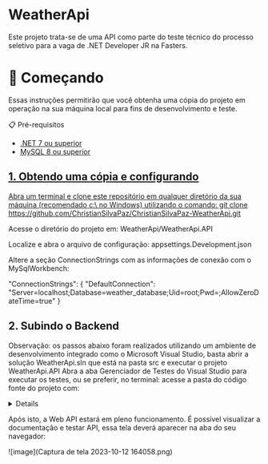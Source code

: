 # WeatherApi

Este projeto trata-se de uma API como parte do teste técnico do processo seletivo para a vaga de .NET Developer JR na Fasters.

# :rocket: Começando

Essas instruções permitirão que você obtenha uma cópia do projeto em operação na sua máquina local para fins de desenvolvimento e teste.

:clipboard: Pré-requisitos

<ul>
  <li> <a href="https://dotnet.microsoft.com/pt-br/download/dotnet/7.0"> .NET 7 ou superior </li>
  <li> <a href="https://www.mysql.com/downloads/"> MySQL 8 ou superior </li>
</ul>

## 1. Obtendo uma cópia e configurando
Abra um terminal e clone este repositório em qualquer diretório da sua máquina (recomendado c:\ no Windows) utilizando o comando: git clone https://github.com/ChristianSilvaPaz/ChristianSilvaPaz-WeatherApi.git

Acesse o diretório do projeto em: WeatherApi/WeatherApi.API

Localize e abra o arquivo de configuração: appsettings.Development.json

Altere a seção ConnectionStrings com as informações de conexão com o MySqlWorkbench:

"ConnectionStrings": {
"DefaultConnection": "Server=localhost;Database=weather_database;Uid=root;Pwd=;AllowZeroDateTime=true"
}

## 2. Subindo o Backend
Observação: os passos abaixo foram realizados utilizando um ambiente de desenvolvimento integrado como o Microsoft Visual Studio, basta abrir a solução WeatherApi.sln que está na pasta src e executar o projeto WeatherApi.API
Abra a aba Gerenciador de Testes do Visual Studio para executar os testes, ou se preferir, no terminal: acesse a pasta do código fonte do projeto com:

<details>
  Acesse a pasta do código fonte do projeto com:
  cd ChristianSilvaPaz/WeatherApi
</details>
  
Após isto, a Web API estará em pleno funcionamento. É possível visualizar a documentação e testar API, essa tela deverá aparecer na aba do seu navegador:
 
![image](Captura de tela 2023-10-12 164058.png)

